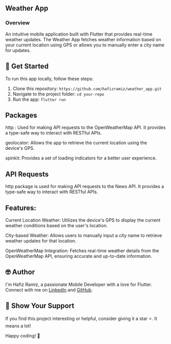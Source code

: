## Weather App

### Overview
An intuitive mobile application built with Flutter that provides real-time weather updates. The Weather App fetches weather information based on your current location using GPS or allows you to manually enter a city name for updates.

## 🚀 Get Started

To run this app locally, follow these steps:

1. Clone this repository: `https://github.com/hafizramiz/weather_app.git`
2. Navigate to the project folder:  `cd your-repo`
3. Run the app: `flutter run`


 
## Packages
http : Used for making API requests to the OpenWeatherMap API. It provides a type-safe way to interact with RESTful APIs.

geolocator: Allows the app to retrieve the current location using the device's GPS.

spinkit: Provides a set of loading indicators for a better user experience.

## API Requests 
http package is used for making API requests to the News API. It provides a type-safe way to interact with RESTful APIs.

## Features:

Current Location Weather: Utilizes the device's GPS to display the current weather conditions based on the user's location.

City-based Weather: Allows users to manually input a city name to retrieve weather updates for that location.

OpenWeatherMap Integration: Fetches real-time weather details from the OpenWeatherMap API, ensuring accurate and up-to-date information.

## 🤓 Author

I'm Hafiz Ramiz, a passionate Mobile Developer with a love for Flutter. 
Connect with me on [LinkedIn](https://www.linkedin.com/in/hafizramiz/) and [GitHub](https://github.com/hafizramiz).

## 🌟 Show Your Support

If you find this project interesting or helpful, consider giving it a star ⭐️. It means a lot!

Happy coding! 🚀
